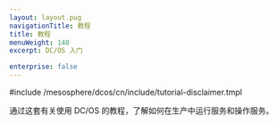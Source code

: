 ```yaml
---
layout: layout.pug
navigationTitle: 教程
title: 教程
menuWeight: 140
excerpt: DC/OS 入门 

enterprise: false
---
```

#include /mesosphere/dcos/cn/include/tutorial-disclaimer.tmpl

通过这套有关使用 DC/OS 的教程，了解如何在生产中运行服务和操作服务。



